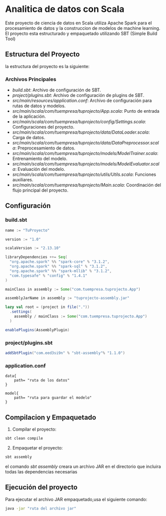 # Analitica de datos con Scala

Este proyecto de ciencia de datos en Scala utiliza Apache Spark para el procesamiento de datos y la construccion de modelos de machine learning. El proyecto esta estructurado y empaquetado utilizando SBT (Simple Build Tool)

## Estructura del Proyecto
la estructura del proyecto es la siguiente:
### Archivos Principales

- *build.sbt*: Archivo de configuración de SBT.
- *project/plugins.sbt*: Archivo de configuración de plugins de SBT.
- *src/main/resources/application.conf*: Archivo de configuración para rutas de datos y modelos.
- *src/main/scala/com/tuempresa/tuprojecto/App.scala*: Punto de entrada de la aplicación.
- *src/main/scala/com/tuempresa/tuprojecto/config/Settings.scala*: Configuraciones del proyecto.
- *src/main/scala/com/tuempresa/tuprojecto/data/DataLoader.scala*: Carga de datos.
- *src/main/scala/com/tuempresa/tuprojecto/data/DataPreprocessor.scala*: Preprocesamiento de datos.
- *src/main/scala/com/tuempresa/tuprojecto/models/ModelTrainer.scala*: Entrenamiento del modelo.
- *src/main/scala/com/tuempresa/tuprojecto/models/ModelEvaluator.scala*: Evaluación del modelo.
- *src/main/scala/com/tuempresa/tuprojecto/utils/Utils.scala*: Funciones auxiliares.
- *src/main/scala/com/tuempresa/tuprojecto/Main.scala*: Coordinación del flujo principal del proyecto.

## Configuración

### build.sbt

```scala
name := "TuProyecto"

version := "1.0"

scalaVersion := "2.13.10"

libraryDependencies ++= Seq(
  "org.apache.spark" %% "spark-core" % "3.1.2",
  "org.apache.spark" %% "spark-sql" % "3.1.2",
  "org.apache.spark" %% "spark-mllib" % "3.1.2",
  "com.typesafe" % "config" % "1.4.1"
)

mainClass in assembly := Some("com.tuempresa.tuprojecto.App")

assemblyJarName in assembly := "tuprojecto-assembly.jar"

lazy val root = (project in file("."))
  .settings(
    assembly / mainClass := Some("com.tuempresa.tuprojecto.App")
  )

enablePlugins(AssemblyPlugin)
```

### project/plugins.sbt

```scala
addSbtPlugin("com.eed3si9n" % "sbt-assembly"% "1.1.0")
```

### application.conf

```Hocon
data{
    path= "ruta de los datos"
}

model{
    path= "ruta para guardar el modelo"
}
```

## Compilacion y Empaquetado

1. Compilar el proyecto:
```sh
sbt clean compile
```
2. Empaquetar el proyecto:

```sh
sbt assembly
```

el comando *sbt assembly* creara un archivo JAR en el directorio que incluira todas las dependencias necesarias

## Ejecución del proyecto
Para ejecutar el archivo JAR empaquetado,usa el siguiente comando:
```sh
java -jar "ruta del archivo jar"
```
